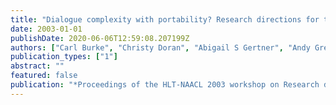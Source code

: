 ```yaml
---
title: "Dialogue complexity with portability? Research directions for the Information State approach"
date: 2003-01-01
publishDate: 2020-06-06T12:59:08.207199Z
authors: ["Carl Burke", "Christy Doran", "Abigail S Gertner", "Andy Gregorowicz", "Lisa Harper", "Joel Korb", "Dan Loehr"]
publication_types: ["1"]
abstract: ""
featured: false
publication: "*Proceedings of the HLT-NAACL 2003 workshop on Research directions in dialogue processing*"
---
```

